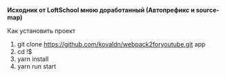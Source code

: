 **Исходник от LoftSchool мною доработанный (Автопрефикс и source-map)**

Как установить проект 
1. git clone https://github.com/kovaldn/webpack2foryoutube.git app
2. cd !$
3. yarn install
4. yarn run start